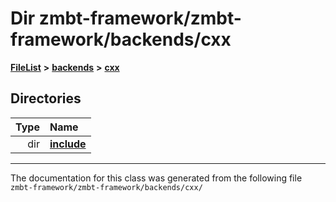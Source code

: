 

# Dir zmbt-framework/zmbt-framework/backends/cxx



[**FileList**](files.md) **>** [**backends**](dir_e0e3bad64fbfd08934d555b945409197.md) **>** [**cxx**](dir_2a0640ff8f8d193383b3226ce9e70e40.md)














## Directories

| Type | Name |
| ---: | :--- |
| dir | [**include**](dir_33cabc3ab2bb40d6ea24a24cae2f30b8.md) <br> |

























































------------------------------
The documentation for this class was generated from the following file `zmbt-framework/zmbt-framework/backends/cxx/`

